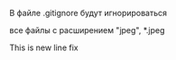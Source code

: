 В файле .gitignore будут игнорироваться 

все файлы с расширением "jpeg", *.jpeg

This is new line fix

